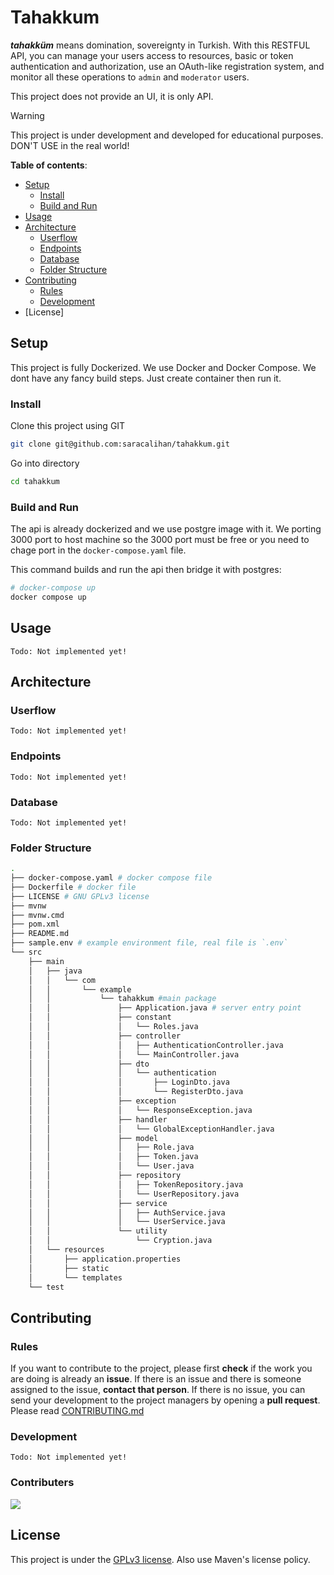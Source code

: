 # Tahakkum

***tahakküm*** means domination, sovereignty in Turkish.
With this RESTFUL API, you can manage your users
access to resources, basic or token authentication and
authorization, use an OAuth-like registration system,
and monitor all these operations to `admin` and `moderator`
users.

This project does not provide an UI, it is only API.

> [!WARNING]
> This project is under development and developed for educational purposes.
> DON'T USE in the real world!

**Table of contents**:
+ [Setup](#setup)
  + [Install](#install)
  + [Build and Run](#build-and-run)
+ [Usage](#usage)
+ [Architecture](#architecture)
  + [Userflow](#userflow)
  + [Endpoints](#endpoints)
  + [Database](#database)
  + [Folder Structure](#folder-structure)
+ [Contributing](#contributing)
  + [Rules](#rules)
  + [Development](#development)
+ [License]

## Setup
This project is fully Dockerized. We use Docker and Docker Compose.
We dont have any fancy build steps. Just create container
then run it.

### Install

Clone this project using GIT

```bash
git clone git@github.com:saracalihan/tahakkum.git
```

Go into directory

```bash
cd tahakkum
```

### Build and Run

The api is already dockerized and we use postgre image with it.
We porting 3000 port to host machine so the 3000 port must be
free or you need to chage port in the `docker-compose.yaml` file.

This command builds and run the api then bridge it with postgres:

```bash
# docker-compose up
docker compose up
```

## Usage
`Todo: Not implemented yet!`

## Architecture

### Userflow
`Todo: Not implemented yet!`

### Endpoints
`Todo: Not implemented yet!`

### Database
`Todo: Not implemented yet!`

### Folder Structure
```bash
.
├── docker-compose.yaml # docker compose file
├── Dockerfile # docker file
├── LICENSE # GNU GPLv3 license
├── mvnw
├── mvnw.cmd
├── pom.xml
├── README.md
├── sample.env # example environment file, real file is `.env`
└── src
    ├── main
    │   ├── java
    │   │   └── com
    │   │       └── example
    │   │           └── tahakkum #main package
    │   │               ├── Application.java # server entry point
    │   │               ├── constant
    │   │               │   └── Roles.java
    │   │               ├── controller
    │   │               │   ├── AuthenticationController.java
    │   │               │   └── MainController.java
    │   │               ├── dto
    │   │               │   └── authentication
    │   │               │       ├── LoginDto.java
    │   │               │       └── RegisterDto.java
    │   │               ├── exception
    │   │               │   └── ResponseException.java
    │   │               ├── handler
    │   │               │   └── GlobalExceptionHandler.java
    │   │               ├── model
    │   │               │   ├── Role.java
    │   │               │   ├── Token.java
    │   │               │   └── User.java
    │   │               ├── repository
    │   │               │   ├── TokenRepository.java
    │   │               │   └── UserRepository.java
    │   │               ├── service
    │   │               │   ├── AuthService.java
    │   │               │   └── UserService.java
    │   │               └── utility
    │   │                   └── Cryption.java
    │   └── resources
    │       ├── application.properties
    │       ├── static
    │       └── templates
    └── test

```

## Contributing

### Rules
If you want to contribute to the project, please first **check** 
if the work you are doing is already an **issue**. If there is an
issue and there is someone assigned to the issue, **contact that person**.
If there is no issue, you can send your development to the project
managers by opening a **pull request**. Please read [CONTRIBUTING.md](./CONTRIBUTING.md)

### Development
`Todo: Not implemented yet!`

### Contributers
<a href = "https://github.com/saracalihan/tahakkum/graphs/contributors">
  <img src = "https://contrib.rocks/image?repo=saracalihan/tahakkum"/>
</a>

## License
This project is under the [GPLv3 license](./LICENSE).
Also use Maven's license policy.
